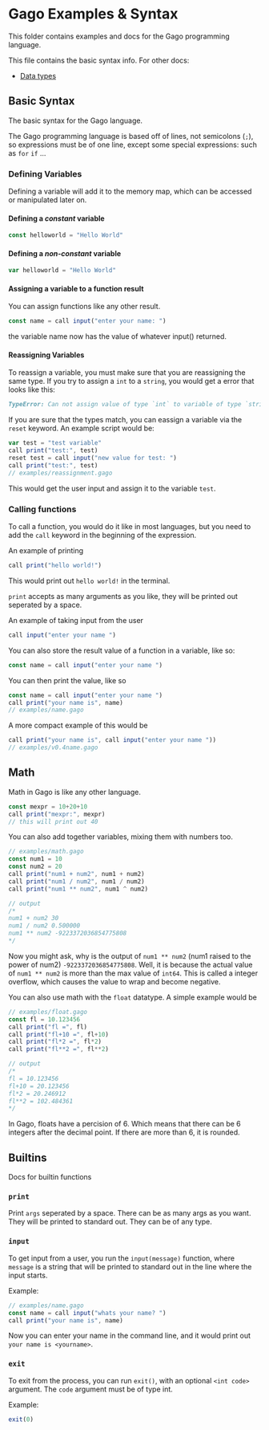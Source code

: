 # Gago Examples & Syntax

This folder contains examples and docs for the Gago programming language.

This file contains the basic syntax info. For other docs:

- [Data types](datatypes.md)

## Basic Syntax

The basic syntax for the Gago language.

The Gago programming language is based off of lines, not semicolons (`;`), so expressions must be of one line, except some special expressions: such as `for` `if` ...

### Defining Variables

Defining a variable will add it to the memory map, which can be accessed or manipulated later on.

#### Defining a _constant_ variable

```js
const helloworld = "Hello World"
```

#### Defining a _non-constant_ variable

```js
var helloworld = "Hello World"
```

#### Assigning a variable to a function result

You can assign functions like any other result.

```js
const name = call input("enter your name: ")
```

the variable name now has the value of whatever input() returned.

#### Reassigning Variables

To reassign a variable, you must make sure that you are reassigning the same type. If you try to assign a `int` to a `string`, you would get a error that looks like this:

```md
TypeError: Can not assign value of type `int` to variable of type `string`
```

If you are sure that the types match, you can eassign a variable via the `reset` keyword. An example script would be:

```js
var test = "test variable"
call print("test:", test)
reset test = call input("new value for test: ")
call print("test:", test)
// examples/reassignment.gago
```

This would get the user input and assign it to the variable `test`.

### Calling functions

To call a function, you would do it like in most languages, but you need to add the `call` keyword in the beginning of the expression.

An example of printing

```js
call print("hello world!")
```

This would print out `hello world!` in the terminal.

`print` accepts as many arguments as you like, they will be printed out seperated by a space.

An example of taking input from the user

```js
call input("enter your name ")
```

You can also store the result value of a function in a variable, like so:

```js
const name = call input("enter your name ")
```

You can then print the value, like so

```js
const name = call input("enter your name ")
call print("your name is", name)
// examples/name.gago
```

A more compact example of this would be

```js
call print("your name is", call input("enter your name "))
// examples/v0.4name.gago
```

## Math

Math in Gago is like any other language.

```js
const mexpr = 10+20+10
call print("mexpr:", mexpr)
// this will print out 40
```

You can also add together variables, mixing them with numbers too.

```js
// examples/math.gago
const num1 = 10
const num2 = 20
call print("num1 + num2", num1 + num2)
call print("num1 / num2", num1 / num2)
call print("num1 ** num2", num1 ^ num2)

// output
/*
num1 + num2 30
num1 / num2 0.500000
num1 ** num2 -9223372036854775808
*/
```

Now you might ask, why is the output of `num1 ** num2` (num1 raised to the power of num2) `-9223372036854775808`. Well, it is because the actual value of `num1 ** num2` is more than the max value of `int64`. This is called a integer overflow, which causes the value to wrap and become negative.

You can also use math with the `float` datatype. A simple example would be

```js
// examples/float.gago
const fl = 10.123456
call print("fl =", fl)
call print("fl+10 =", fl+10)
call print("fl*2 =", fl*2)
call print("fl**2 =", fl**2)

// output
/*
fl = 10.123456
fl+10 = 20.123456
fl*2 = 20.246912
fl**2 = 102.484361
*/
```

In Gago, floats have a percision of 6. Which means that there can be 6 integers after the decimal point. If there are more than 6, it is rounded.

## Builtins

Docs for builtin functions

### `print`

Print `args` seperated by a space. There can be as many args as you want. They will be printed to standard out.
They can be of any type.

### `input`

To get input from a user, you run the `input(message)` function, where `message` is a string that will be printed to standard out in the line where the input starts.

Example:

```js
// examples/name.gago
const name = call input("whats your name? ")
call print("your name is", name)
```

Now you can enter your name in the command line, and it would print out `your name is <yourname>`.

### `exit`

To exit from the process, you can run `exit()`, with an optional `<int code>` argument. The `code` argument must be of type int.

Example:

```js
exit(0)
```
